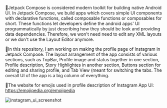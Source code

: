 📝Jetpack Compose is considered modern toolkit for building native Android UI. In Jetpack Compose, we build apps which covers simple UI components with declarative functions, called composable functions or composables for short. These functions let developers define the android apps' UI programmatically by just describing how they should be look and providing data dependencies. Therefore, we won't need need to edit any XML layouts or we don't use the Layout Editor anymore. 

📝In this repository, I am working on making the profile page of Instagram in Jetpack Compose. The layout arrangement of the app consists of various sections, such as TopBar, Profile image and status together in one section, Profile description, Story Highlightes in another section, Buttons section for editing and sharing profile, and Tab View (meant for switching the tabs. The overall UI of the app is a big column of everything. 


📌The website for emojis used in profile description of Instagram App UI:
https://emojipedia.org/emojipedia


     

![instagram_ui_screenshot](https://github.com/gazizovaa/Instagram-Profile-UI/assets/78263828/c9091ca1-8c0a-437c-b5c3-257a62b2a160)

